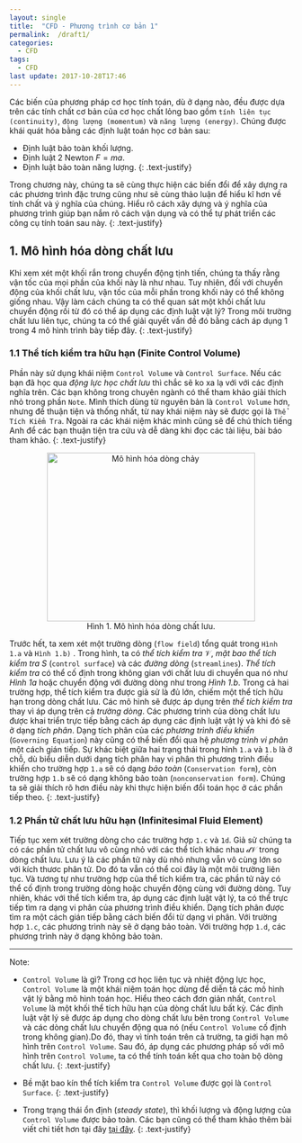 ```yaml
---
layout: single
title:  "CFD - Phương trình cơ bản 1"
permalink:  /draft1/
categories: 
  - CFD
tags:
  - CFD
last update: 2017-10-28T17:46
---
```

Các biến của phương pháp cơ học tính toán, dù ở dạng nào, đều được dựa trên các tính chất cơ bản của cơ học chất lỏng bao gồm `tính liên tục (continuity)`, `động lượng (momentum)` và `năng lượng (energy)`. Chúng được khái quát hóa bằng các định luật toán học cơ bản sau:
  - Định luật bảo toàn khối lượng.
  - Định luật 2 Newton $F = ma$.
  - Định luật bảo toàn năng lượng.
{: .text-justify}

Trong chương này, chúng ta sẽ cùng thực hiện các biến đổi để xây dựng ra các phương trình đặc trưng cũng như sẽ cùng thảo luận để hiểu kĩ hơn về tính chất và ý nghĩa của chúng. Hiểu rõ cách xây dựng và ý nghĩa của phương trình giúp bạn nắm rõ cách vận dụng và có thể tự phát triển các công cụ tính toán sau này.
{: .text-justify}

## 1. Mô hình hóa dòng chất lưu

Khi xem xét một khối rắn trong chuyển động tịnh tiến, chúng ta thấy rằng vận tốc của mọi phần của khối này là như nhau. Tuy nhiên, đối với chuyển động của khối chất lưu, vận tốc của mỗi phần trong khối này có thể không giống nhau. Vậy làm cách chúng ta có thể quan sát một khối chất lưu chuyển động rồi từ đó có thể áp dụng các định luật vật lý? Trong môi trường chất lưu liên tục, chúng ta có thể giải quyết vấn đề đó bằng cách áp dụng 1 trong 4 mô hình trình bày tiếp đây.
{: .text-justify}

### 1.1 Thể tích kiểm tra hữu hạn (Finite Control Volume)

Phần này sử dụng khái niệm `Control Volume` và `Control Surface`. Nếu các bạn đã học qua *động lực học chất lưu* thì chắc sẽ ko xa lạ với với các định nghĩa trên. Các bạn không trong chuyên ngành có thể tham khảo giải thích nhỏ trong phần `Note`. Mình thích dùng từ nguyên bản là `Control Volume` hơn, nhưng để thuận tiện và thống nhất, từ nay khái niệm này sẽ được gọi là `Thể Tích Kiểm Tra`. Ngoài ra các khái niệm khác mình cũng sẽ để chú thích tiếng Anh để các bạn thuận tiện tra cứu và dễ dàng khi đọc các tài liệu, bài báo tham khảo.
{: .text-justify}

<center>
  <figure>
    <img src="{{ site.url }}{{ site.baseurl }}/assets/images/CFD/Model_of_flow.png" alt="Mô hình hóa dòng chảy" width="370" height="300">
    <figcaption>Hình 1. Mô hình hóa dòng chất lưu.</figcaption>
  </figure>
</center>

Trước hết, ta xem xét một trường dòng (`flow field`) tổng quát trong `Hình 1.a` và `Hình 1.b)` . Trong hình, ta có *thể tích kiểm tra* $\mathscr{V}$, *mặt bao thể tích kiểm tra S* (`control surface`) và các *đường dòng* (`streamlines`). *Thể tích kiểm tra* có thể cố định trong không gian với chất lưu di chuyển qua nó như *Hình 1a* hoặc chuyển động với đường dòng như trong *Hình 1.b*. Trong cả hai trường hợp, thể tích kiểm tra được giả sử là đủ lớn, chiếm một thể tích hữu hạn trong dòng chất lưu. Các mô hình sẽ được áp dụng trên *thể tích kiểm tra* thay vì áp dụng trên cả *trường dòng*. Các phương trình của dòng chất lưu được khai triển trực tiếp bằng cách áp dụng các định luật vật lý và khi đó sẽ ở dạng *tích phân*. Dạng tích phân của các *phương trình điều khiển* (`Governing Equation`) này cũng có thể biến đổi qua hệ *phương trình vi phân* một cách gián tiếp. Sự khác biệt giữa hai trạng thái trong hình `1.a` và `1.b` là ở chỗ, dù biểu diễn dưới dạng tích phân hay vi phân thì phương trình điều khiển cho trường hợp `1.a` sẽ có dạng *bảo toàn* (`Conservation form`), còn trường hợp `1.b` sẽ có dạng không bảo toàn (`nonconservation form`). Chúng ta sẽ giải thích rõ hơn điều này khi thực hiện biến đổi toán học ở các phần tiếp theo.
{: .text-justify}

### 1.2 Phần tử chất lưu hữu hạn (Infinitesimal Fluid Element)

Tiếp tục xem xét trường dòng cho các trường hợp `1.c` và `1d`. Giả sử chúng ta có các phần tử chất lưu vô cùng nhỏ với các thể tích khác nhau $\mathscr{dV}$ trong dòng chất lưu. Lưu ý là các phần tử này dù nhỏ nhưng vẫn vô cùng lớn so với kích thươc phân tử. Do đó ta vẫn có thể coi đây là một môi trường liên tục. Và tương tự như trường hợp của thể tích kiểm tra, các phần tử này có thể cố định trong trường dòng hoặc chuyển động cùng với đường dòng. Tuy nhiên, khác với thể tích kiểm tra, áp dụng các định luật vật lý, ta có thể trực tiếp tìm ra dạng vi phân của phương trình điều khiển. Dạng tích phân được tìm ra một cách gián tiếp bằng cách biến đổi từ dạng vi phân. Với trường hợp `1.c`, các phương trình này sẽ ở dạng bảo toàn. Với trường hợp `1.d`, các phương trình này ở dạng không bảo toàn. 

---
Note:
  - `Control Volume` là gì? Trong cơ học liên tục và nhiệt động lực học, `Control Volume` là một khái niệm toán học dùng để diễn tả các mô hình vật lý bằng mô hình toán học. Hiểu theo cách đơn giản nhất, `Control Volume` là một khối thể tích hữu hạn của dòng chất lưu bất kỳ. Các định luật vật lý sẽ được áp dụng cho dòng chất lưu bên trong `Control Volume` và các dòng chất lưu chuyển động qua nó (nếu `Control Volume` cố định trong không gian).Do đó, thay vì tính toán trên cả trường, ta giới hạn mô hình trên `Control Volume`. Sau đó, áp dụng các phương pháp số với mô hình trên `Control Volume`, ta có thể tính toán kết qua cho toàn bộ dòng chất lưu.
  {: .text-justify}
  
  - Bề mặt bao kín thể tích kiểm tra `Control Volume` được gọi là `Control Surface`.
  {: .text-justify}

  - Trong trạng thái ổn định (*steady state*), thì khối lượng và động lượng của `Control Volume` được bảo toàn. Các bạn cũng có thể tham khảo thêm bài viết chi tiết hơn tại đây [tại đây](https://en.wikipedia.org/wiki/Control_volume).
  {: .text-justify}